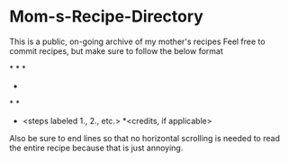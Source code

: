 # Mom-s-Recipe-Directory
This is a public, on-going archive of my mother's recipes
Feel free to commit recipes, but make sure to follow the below format

*<Name of Recipe>
*<space>
*<Indgredient List>
*  <amount of ingredient>
*<space>
*<Method>
*  <steps labeled 1., 2., etc.>
*<credits, if applicable>

Also be sure to end lines so that no horizontal scrolling is needed to 
read the entire recipe because that is just annoying. 
